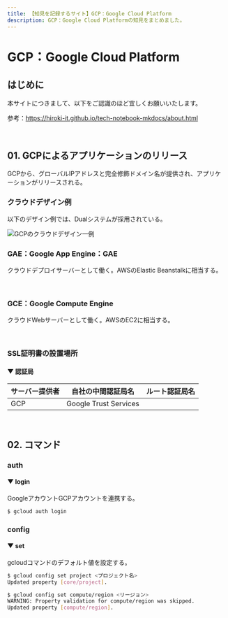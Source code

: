 ```yaml
---
title: 【知見を記録するサイト】GCP：Google Cloud Platform
description: GCP：Google Cloud Platformの知見をまとめました。
---
```


# GCP：Google Cloud Platform

## はじめに

本サイトにつきまして、以下をご認識のほど宜しくお願いいたします。

参考：https://hiroki-it.github.io/tech-notebook-mkdocs/about.html

<br>

## 01. GCPによるアプリケーションのリリース

GCPから、グローバルIPアドレスと完全修飾ドメイン名が提供され、アプリケーションがリリースされる。

### クラウドデザイン例

以下のデザイン例では、Dualシステムが採用されている。

![GCPのクラウドデザイン一例](https://raw.githubusercontent.com/hiroki-it/tech-notebook/master/images/GCPのクラウドデザイン一例.png)

### GAE：Google App Engine：GAE

クラウドデプロイサーバーとして働く。AWSのElastic Beanstalkに相当する。

<br>

### GCE：Google Compute Engine

クラウドWebサーバーとして働く。AWSのEC2に相当する。

<br>

### SSL証明書の設置場所

#### ▼ 認証局

| サーバー提供者 | 自社の中間認証局名    | ルート認証局名 |
| ------------ | --------------------- | -------------- |
| GCP          | Google Trust Services |                |

<br>

## 02. コマンド

### auth

#### ▼ login

GoogleアカウントGCPアカウントを連携する。

```bash
$ gcloud auth login
```

### config

#### ▼ set

gcloudコマンドのデフォルト値を設定する。

```bash
$ gcloud config set project <プロジェクト名>
Updated property [core/project].

$ gcloud config set compute/region <リージョン>
WARNING: Property validation for compute/region was skipped.
Updated property [compute/region].
```

